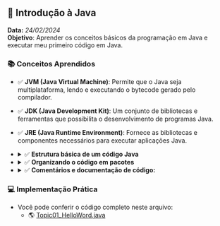 ## 📌 Introdução à Java
**Data:** _24/02/2024_  
**Objetivo**: Aprender os conceitos básicos da programação em Java e executar meu primeiro código em Java.

### 📚 Conceitos Aprendidos

  - ✅ **JVM (Java Virtual Machine)**: Permite que o Java seja multiplataforma, lendo e executando o bytecode gerado pelo compilador.
  - ✅ **JDK (Java Development Kit)**: Um conjunto de bibliotecas e ferramentas que possibilita o desenvolvimento de programas Java.
  - ✅ **JRE (Java Runtime Environment)**: Fornece as bibliotecas e componentes necessários para executar aplicações Java.
  - <details>
      <summary>✅ <strong>Estrutura básica de um código Java</strong></summary>
      <ul>
        <li>Toda aplicação Java começa com <code>main()</code>.</li>
        <li>A classe deve ter o mesmo nome do arquivo. (<code>Main.java</code> → <code>class Main</code>)</li>
        <li><code>System.out.println()</code> imprime no console.</li>
        <li>Palavras-chave importantes:
          <ul>
            <li><code>public</code> → Visibilidade</li>
            <li><code>static</code> → Execução sem criar um objeto</li>
            <li><code>void</code> → Sem retorno</li>
          </ul>
        </li>
        <li>Java diferencia maiúsculas de minúsculas (<code>Main</code> ≠ <code>main</code>).</li>
      </ul>
    </details>
  - <details>
      <summary>✅ <strong>Organizando o código em pacotes</strong></summary>
      <ul>
        <li>Pacotes ajudam a organizar melhor o código e evitar conflitos de nomes.</li>
        <li>Segue-se a convenção de nome baseada no domínio do projeto:
          <ul>
            <li><strong>Exemplo:</strong> Se o domínio for <code>devdeividmoura.com</code>, o pacote ficaria:
              <pre>
    com.devdeividmoura.projeto
              </pre>
            </li>
          </ul>
        </li>
        <li>Para usar pacotes, declaramos <code>package</code> no início do arquivo Java:
          <pre>
    package com.devdeividmoura.maratonajava.introduction;
          </pre>
        </li>
        <li>O nome do pacote deve ser escrito em <strong>letras minúsculas</strong>.</li>
      </ul>
    </details>

  - <details>
    <summary>✅ <strong>Comentários e documentação de código: </strong></summary>
    <ul>
      <li>Comentários de linha única: <code>// Comentário</code></li>
      <li>Comentários de múltiplas linhas:
        <pre>
     /*
      * Comentário em múltiplas linhas
      */
         </pre>
       </li>
       <li><strong>JavaDoc:</strong> Usado para documentar classes e métodos, gerando documentação HTML.
         <pre>
    /**
     * Esta classe representa um exemplo básico em Java.
     */
    public class HelloWorld {
         /**
          * Método principal que imprime "Hello, World!" no terminal.
          * @param args Argumentos da linha de comando (não utilizados).
          */
         public static void main(String[] args) {
             System.out.println("Hello, World!");
         }
    }
         </pre>
       </li>
    </ul>
  </details>

### 💻 Implementação Prática
- Você pode conferir o código completo neste arquivo:
  - 🌎 [Topic01_HelloWord.java](https://github.com/DevDeividMoura/maratona-java/tree/main/docs/com.devdeividmoura.maratonajava.introduction/Topic01_HelloWorld.md)
